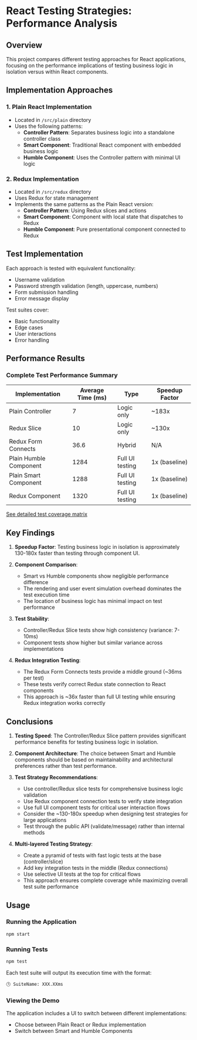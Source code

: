 # React Testing Strategies: Performance Analysis

## Overview

This project compares different testing approaches for React applications, focusing on the performance implications of testing business logic in isolation versus within React components.

## Implementation Approaches

### 1. Plain React Implementation

- Located in `/src/plain` directory
- Uses the following patterns:
  - **Controller Pattern**: Separates business logic into a standalone controller class
  - **Smart Component**: Traditional React component with embedded business logic
  - **Humble Component**: Uses the Controller pattern with minimal UI logic

### 2. Redux Implementation

- Located in `/src/redux` directory
- Uses Redux for state management
- Implements the same patterns as the Plain React version:
  - **Controller Pattern**: Using Redux slices and actions
  - **Smart Component**: Component with local state that dispatches to Redux
  - **Humble Component**: Pure presentational component connected to Redux

## Test Implementation

Each approach is tested with equivalent functionality:

- Username validation
- Password strength validation (length, uppercase, numbers)
- Form submission handling
- Error message display

Test suites cover:

- Basic functionality
- Edge cases
- User interactions
- Error handling

## Performance Results

### Complete Test Performance Summary

| Implementation         | Average Time (ms) | Type            | Speedup Factor |
| ---------------------- | ----------------- | --------------- | -------------- |
| Plain Controller       | 7                 | Logic only      | ~183x          |
| Redux Slice            | 10                | Logic only      | ~130x          |
| Redux Form Connects    | 36.6              | Hybrid          | N/A            |
| Plain Humble Component | 1284              | Full UI testing | 1x (baseline)  |
| Plain Smart Component  | 1288              | Full UI testing | 1x (baseline)  |
| Redux Component        | 1320              | Full UI testing | 1x (baseline)  |

[See detailed test coverage matrix](./TEST_COVERAGE.md)

## Key Findings

1. **Speedup Factor**: Testing business logic in isolation is approximately 130-180x faster than testing through component UI.

2. **Component Comparison**:

   - Smart vs Humble components show negligible performance difference
   - The rendering and user event simulation overhead dominates the test execution time
   - The location of business logic has minimal impact on test performance

3. **Test Stability**:

   - Controller/Redux Slice tests show high consistency (variance: 7-10ms)
   - Component tests show higher but similar variance across implementations

4. **Redux Integration Testing**:
   - The Redux Form Connects tests provide a middle ground (~36ms per test)
   - These tests verify correct Redux state connection to React components
   - This approach is ~36x faster than full UI testing while ensuring Redux integration works correctly

## Conclusions

1. **Testing Speed**: The Controller/Redux Slice pattern provides significant performance benefits for testing business logic in isolation.

2. **Component Architecture**: The choice between Smart and Humble components should be based on maintainability and architectural preferences rather than test performance.

3. **Test Strategy Recommendations**:

   - Use controller/Redux slice tests for comprehensive business logic validation
   - Use Redux component connection tests to verify state integration
   - Use full UI component tests for critical user interaction flows
   - Consider the ~130-180x speedup when designing test strategies for large applications
   - Test through the public API (validate/message) rather than internal methods

4. **Multi-layered Testing Strategy**:
   - Create a pyramid of tests with fast logic tests at the base (controller/slice)
   - Add key integration tests in the middle (Redux connections)
   - Use selective UI tests at the top for critical flows
   - This approach ensures complete coverage while maximizing overall test suite performance

## Usage

### Running the Application

```bash
npm start
```

### Running Tests

```bash
npm test
```

Each test suite will output its execution time with the format:

```
🕒 SuiteName: XXX.XXms
```

### Viewing the Demo

The application includes a UI to switch between different implementations:

- Choose between Plain React or Redux implementation
- Switch between Smart and Humble Components
